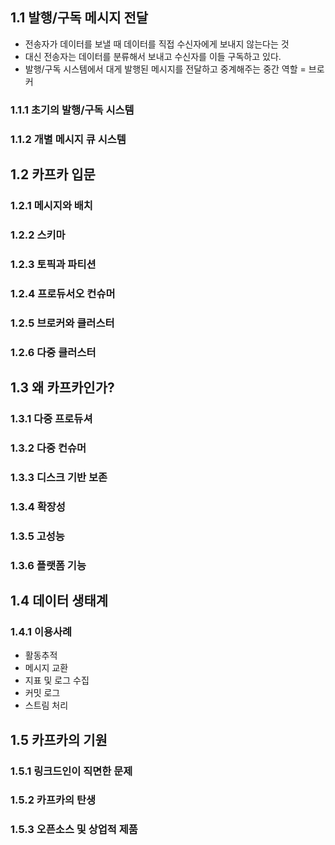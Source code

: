 ## 1.1 발행/구독 메시지 전달
- 전송자가 데이터를 보낼 때 데이터를 직접 수신자에게 보내지 않는다는 것
- 대신 전송자는 데이터를 분류해서 보내고 수신자를 이들 구독하고 있다.
- 발행/구독 시스템에서 대게 발행된 메시지를 전달하고 중계해주는 중간 역할 = 브로커
### 1.1.1 초기의 발행/구독 시스템
### 1.1.2 개별 메시지 큐 시스템
## 1.2 카프카 입문
### 1.2.1 메시지와 배치
### 1.2.2 스키마
### 1.2.3 토픽과 파티션
### 1.2.4 프로듀서오 컨슈머
### 1.2.5 브로커와 클러스터
### 1.2.6 다중 클러스터
## 1.3 왜 카프카인가?
### 1.3.1 다중 프로듀셔
### 1.3.2 다중 컨슈머
### 1.3.3 디스크 기반 보존
### 1.3.4 확장성
### 1.3.5 고성능
### 1.3.6 플랫폼 기능
## 1.4 데이터 생태계
### 1.4.1 이용사례
- 활동추적
- 메시지 교환
- 지표 및 로그 수집
- 커밋 로그
- 스트림 처리
## 1.5 카프카의 기원
### 1.5.1 링크드인이 직면한 문제
### 1.5.2 카프카의 탄생
### 1.5.3 오픈소스 및 상업적 제품
